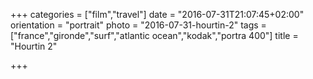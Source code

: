 +++
categories = ["film","travel"]
date = "2016-07-31T21:07:45+02:00"
orientation = "portrait"
photo = "2016-07-31-hourtin-2"
tags = ["france","gironde","surf","atlantic ocean","kodak","portra 400"]
title = "Hourtin 2"

+++
